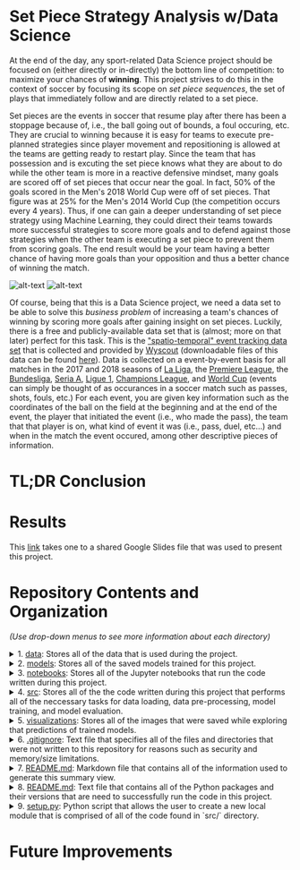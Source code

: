 # Set Piece Strategy Analysis w/Data Science
At the end of the day, any sport-related Data Science project should be focused on (either directly or in-directly) the bottom line of competition: to maximize your chances of **winning**. This project strives to do this in the context of soccer by focusing its scope on *set piece sequences*, the set of plays that immediately follow and are directly related to a set piece. 

Set pieces are the events in soccer that resume play after there has been a stoppage because of, i.e., the ball going out of bounds, a foul occuring, etc. They are crucial to winning because it is easy for teams to execute pre-planned strategies since player movement and repositioning is allowed at the teams are getting ready to restart play. Since the team that has possession and is excuting the set piece knows what they are about to do while the other team is more in a reactive defensive mindset, many goals are scored off of set pieces that occur near the goal. In fact, 50% of the goals scored in the Men's 2018 World Cup were off of set pieces. That figure was at 25% for the Men's 2014 World Cup (the competition occurs every 4 years). Thus, if one can gain a deeper understanding of set piece strategy using Machine Learning, they could direct their teams towards more successful strategies to score more goals and to defend against those strategies when the other team is executing a set piece to prevent them from scoring goals. The end result would be your team having a better chance of having more goals than your opposition and thus a better chance of winning the match.

![alt-text](https://github.com/gosebastian12/Set_Piece_Strategy/blob/main/visualizations/example_sps_1.gif)
![alt-text](https://github.com/gosebastian12/Set_Piece_Strategy/blob/main/visualizations/example_sps_2.gif)


Of course, being that this is a Data Science project, we need a data set to be able to solve this *business problem* of increasing a team's chances of winning by scoring more goals after gaining insight on set pieces. Luckily, there is a free and publicly-available data set that is (almost; more on that later) perfect for this task. This is the ["spatio-temporal" event tracking data set](https://www.nature.com/articles/s41597-019-0247-7#Tab2) that is collected and provided by [Wyscout](https://wyscout.com) (downloadable files of this data can be found [here](https://figshare.com/collections/Soccer_match_event_dataset/4415000)). Data is collected on a event-by-event basis for all matches in the 2017 and 2018 seasons of [La Liga](https://en.wikipedia.org/wiki/La_Liga), the [Premiere League](https://en.wikipedia.org/wiki/Premier_League), the [Bundesliga](https://en.wikipedia.org/wiki/Bundesliga), [Seria A](https://en.wikipedia.org/wiki/Serie_A), [Ligue 1](https://en.wikipedia.org/wiki/Ligue_1), [Champions League](https://en.wikipedia.org/wiki/UEFA_Champions_League), and [World Cup](https://en.wikipedia.org/wiki/FIFA_World_Cup) (events can simply be thought of as occurances in a soccer match such as passes, shots, fouls, etc.) For each event, you are given key information such as the coordinates of the ball on the field at the beginning and at the end of the event, the player that initiated the event (i.e., who made the pass), the team that that player is on, what kind of event it was (i.e., pass, duel, etc...) and when in the match the event occured, among other descriptive pieces of information.

# TL;DR Conclusion

# Results
This [link](https://docs.google.com/presentation/d/1jqUp0S9pugfP3oyMhbzdbBDgweddCKFhVNKmHKDLbqM/edit#slide=id.gb88cbc0d2a_0_33) takes one to a shared Google Slides file that was used to present this project.

# Repository Contents and Organization
*(Use drop-down menus to see more information about each directory)*
<details>
<summary>1. <a href="https://github.com/gosebastian12/Set_Piece_Strategy/tree/main/data">data</a>: Stores all of the data that is used during the project.</summary>
  <ol>
      <ol>
        <li><code>raw/</code>: Directory where the data was downloaded from Wyscout (see link above) is stored.</li>
        <li><code>interim/</code>: Directory where the data obtained after pre-processing is stored.</li>
        <li><code>final/</code>: Directory where the data obtained after feature engineering is stored. This data is used to train the clustering models of this project.</li>
      </ol>
  </ol>
</details>

<details>
<summary>2. <a href="https://github.com/gosebastian12/Set_Piece_Strategy/tree/main/models">models</a>: Stores all of the saved models trained for this project.</summary>
  <ol>
      <ol>
        <li><code>event_by_event/</code>: Directory where the models trained on non-sequence aggregated data are stored.</li>
        <li><code>sequence_aggregation/</code>: Directory where the models trained on sequence aggregated data are stored.</li>
      </ol>
  </ol>
</details>

<details>
<summary>3. <a href="https://github.com/gosebastian12/Set_Piece_Strategy/tree/main/notebooks">notebooks</a>: Stores all of the Jupyter notebooks that run the code written during this project.</summary>
  <ol>
      <ol>
        <li><code>1_Obtaining_Set_Piece_Data.ipynb</code>: Jupyter notebook that runs all of the source code that puts together the set of piece sequences.</li>
        <li><code>2_Clustering_Investigation.ipynb</code>: Jupyter notebook that takes the set piece sequences and performs feature engineering, sequence aggregation, model training, and model evaluation.</li>
      </ol>
  </ol>
</details>

<details>
<summary>4. <a href="https://github.com/gosebastian12/Set_Piece_Strategy/tree/main/src">src</a>: Stores all of the the code written during this project that performs all of the neccessary tasks for data loading, data pre-processing, model training, and model evaluation.</summary>
  <ol>
      <ol>
        <li><code>data/</code>: Directory that contains all of the source code dedicated to loading in and manipulating data.</li>
        <li><code>models/</code>: Directory that contains all of the source code dedicated to training and saving clustering models.</li>
        <li><code>test/</code>: Directory that contains all of the source code dedicated to validating function input data.</li>
        <li><code>visualizations/</code>: Directory that contains all of the source code dedicated to creating the visualizations that help perform model evaluation.</li>
      </ol>
  </ol>
</details>

<details>
<summary>5. <a href="https://github.com/gosebastian12/Set_Piece_Strategy/tree/main/visualizations">visualizations</a>: Stores all of the images that were saved while exploring that predictions of trained models.</summary>
  <ol>
      <ol>
        <li><code>clustering_results/</code>: Directory that contains all of the visualizations that help with model evaluation.</li>
        <li><code>example_sps_1.gif</code>: GIF that shows the first example of a set piece (displayed above).</li>
        <li><code>example_sps_2.gif</code>: GIF that shows the second example of a set piece (displayed above).</li>
        <li><code>match_2500097_spp_1.gif</code>: GIF of an example set piece sequence that was identified extracted by the source code that compiles all of the set piece sequences in our data set.</li>
        <li><code>match_2500097_spp_2.gif</code>: Another GIF of an example set piece sequence that was identified extracted by the source code that compiles all of the set piece sequences in our data set.</li>
      </ol>
  </ol>
</details>

<details>
<summary>6. <a href="https://github.com/gosebastian12/Set_Piece_Strategy/blob/main/.gitignore">.gitignore</a>: Text file that specifies all of the files and directories that were not written to this repository for reasons such as security and memory/size limitations.</summary>
</details>

<details>
<summary>7. <a href="https://github.com/gosebastian12/Set_Piece_Strategy/blob/main/README.md">README.md</a>: Markdown file that contains all of the information used to generate this summary view.</summary>
</details>

<details>
<summary>8. <a href="https://github.com/gosebastian12/Set_Piece_Strategy/blob/main/requirements.txt">README.md</a>: Text file that contains all of the Python packages and their versions that are need to successfully run the code in this project.</summary>
</details>

<details>
<summary>9. <a href="https://github.com/gosebastian12/Set_Piece_Strategy/blob/main/setup.py">setup.py</a>: Python script that allows the user to create a new local module that is comprised of all of the code found in `src/` directory.</summary>
</details>

# Future Improvements
